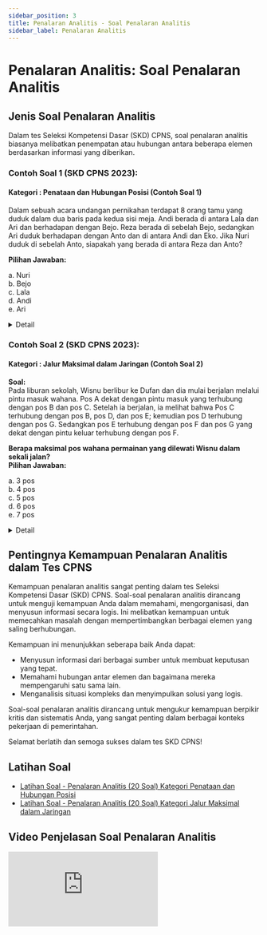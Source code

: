 ```yaml
---
sidebar_position: 3
title: Penalaran Analitis - Soal Penalaran Analitis
sidebar_label: Penalaran Analitis
---
```


# Penalaran Analitis: Soal Penalaran Analitis

## Jenis Soal Penalaran Analitis

Dalam tes Seleksi Kompetensi Dasar (SKD) CPNS, soal penalaran analitis biasanya melibatkan penempatan atau hubungan antara beberapa elemen berdasarkan informasi yang diberikan.

### Contoh Soal 1 (SKD CPNS 2023):

#### Kategori : Penataan dan Hubungan Posisi (Contoh Soal 1)

Dalam sebuah acara undangan pernikahan terdapat 8 orang tamu yang duduk dalam dua baris pada kedua sisi meja. Andi berada di antara Lala dan Ari dan berhadapan dengan Bejo. Reza berada di sebelah Bejo, sedangkan Ari duduk berhadapan dengan Anto dan di antara Andi dan Eko. Jika Nuri duduk di sebelah Anto, siapakah yang berada di antara Reza dan Anto?

**Pilihan Jawaban:**

a. Nuri  
b. Bejo  
c. Lala  
d. Andi  
e. Ari

<details>
<summary>Detail</summary>

**Penjelasan:**

1. **Informasi yang Diberikan:**

   - Andi berada di antara Lala dan Ari dan berhadapan dengan Bejo.
   - Reza berada di sebelah Bejo.
   - Ari duduk berhadapan dengan Anto dan di antara Andi dan Eko.
   - Nuri duduk di sebelah Anto.

2. **Penyusunan Posisi:**

   - **Menentukan Posisi Andi dan Bejo:**

     - Andi berada di antara Lala dan Ari dan berhadapan dengan Bejo. Jadi, Bejo harus berada di sisi meja yang berhadapan dengan Andi.

   - **Menentukan Posisi Ari dan Eko:**

     - Ari duduk di antara Andi dan Eko dan berhadapan dengan Anto. Ini berarti Ari dan Eko berada di satu sisi meja, sementara Anto di sisi berhadapan.

   - **Menentukan Posisi Reza dan Nuri:**

     - Reza berada di sebelah Bejo, sehingga posisinya berdekatan dengan Bejo.
     - Nuri duduk di sebelah Anto, sehingga Nuri juga berada di sisi meja yang sama dengan Anto.

   - **Menyusun Semua Informasi:**
     - Posisi meja dibagi menjadi dua sisi yang berhadapan. Andi dan Bejo berada di sisi yang berlawanan. Reza duduk di sebelah Bejo, dan Nuri di sebelah Anto. Dengan penempatan ini, kita bisa menyimpulkan bahwa Bejo adalah orang yang berada di antara Reza dan Anto, karena Reza dan Bejo berdekatan, dan Anto berada di sisi meja yang berlawanan.

   **Jawaban yang benar adalah:** **b. Bejo**

</details>

### Contoh Soal 2 (SKD CPNS 2023):

#### Kategori : Jalur Maksimal dalam Jaringan (Contoh Soal 2)

**Soal:**  
Pada liburan sekolah, Wisnu berlibur ke Dufan dan dia mulai berjalan melalui pintu masuk wahana. Pos A dekat dengan pintu masuk yang terhubung dengan pos B dan pos C. Setelah ia berjalan, ia melihat bahwa Pos C terhubung dengan pos B, pos D, dan pos E; kemudian pos D terhubung dengan pos G. Sedangkan pos E terhubung dengan pos F dan pos G yang dekat dengan pintu keluar terhubung dengan pos F.

**Berapa maksimal pos wahana permainan yang dilewati Wisnu dalam sekali jalan?**  
**Pilihan Jawaban:**

a. 3 pos  
b. 4 pos  
c. 5 pos  
d. 6 pos  
e. 7 pos

<details>
<summary>Detail</summary>

**Penjelasan:**

1. **Menganalisis Hubungan Pos:**

   - Pos A terhubung dengan pos B dan pos C.
   - Pos C terhubung dengan pos B, pos D, dan pos E.
   - Pos D terhubung dengan pos G.
   - Pos E terhubung dengan pos F dan pos G.
   - Pos G terhubung dengan pos F, dan pos G dekat dengan pintu keluar.

2. **Menentukan Jalur Maksimal:**

   - Dari Pos A, Wisnu dapat pergi ke Pos C, Pos D, Pos G, dan Pos E.
   - Dari Pos E, Wisnu dapat menuju Pos F.
   - Pos G dan Pos F adalah pos yang terhubung dan Pos G adalah pos dekat pintu keluar.

   Jalur yang mungkin:

   - A → C → D → G → F
   - A → C → E → F
   - A → C → D → G

   Dengan analisis ini, Wisnu bisa melewati hingga 6 pos wahana permainan dalam sekali jalan, yaitu Pos A, Pos C, Pos D, Pos G, Pos F.

   **Jawaban yang benar adalah:** **d. 6 pos**

</details>

## Pentingnya Kemampuan Penalaran Analitis dalam Tes CPNS

Kemampuan penalaran analitis sangat penting dalam tes Seleksi Kompetensi Dasar (SKD) CPNS. Soal-soal penalaran analitis dirancang untuk menguji kemampuan Anda dalam memahami, mengorganisasi, dan menyusun informasi secara logis. Ini melibatkan kemampuan untuk memecahkan masalah dengan mempertimbangkan berbagai elemen yang saling berhubungan.

Kemampuan ini menunjukkan seberapa baik Anda dapat:

- Menyusun informasi dari berbagai sumber untuk membuat keputusan yang tepat.
- Memahami hubungan antar elemen dan bagaimana mereka mempengaruhi satu sama lain.
- Menganalisis situasi kompleks dan menyimpulkan solusi yang logis.

Soal-soal penalaran analitis dirancang untuk mengukur kemampuan berpikir kritis dan sistematis Anda, yang sangat penting dalam berbagai konteks pekerjaan di pemerintahan.

Selamat berlatih dan semoga sukses dalam tes SKD CPNS!

## Latihan Soal

- [Latihan Soal - Penalaran Analitis (20 Soal) Kategori Penataan dan Hubungan Posisi](/ringkasan-skd-cpns/docs/latihan-soal/soal-verbal/latihan-soal-penalaran-analitis)
- [Latihan Soal - Penalaran Analitis (20 Soal) Kategori Jalur Maksimal dalam Jaringan](/ringkasan-skd-cpns/docs/latihan-soal/soal-verbal/latihan-soal-penalaran-anlistis-jalur)

## Video Penjelasan Soal Penalaran Analitis

<div style={{ position: 'relative', paddingBottom: '56.25%', height: 0, overflow: 'hidden', maxWidth: '100%', height: 'auto' }}>
  <iframe 
    style={{ position: 'absolute', top: 0, left: 0, width: '100%', height: '100%' }} 
    src="https://www.youtube.com/embed/Kamb7N3XnNE" 
    title="YouTube video player" 
    frameBorder="0" 
    allow="accelerometer; autoplay; clipboard-write; encrypted-media; gyroscope; picture-in-picture" 
    allowFullScreen
  />
</div>


